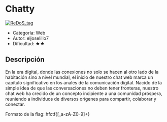 # Chatty

[![ReDoS_tag](https://img.shields.io/:ReDoS-0000000.svg?labelColor=000000&color=000000)]() 

* Categoría: Web
* Autor: eljoselillo7
* Dificultad: ★★

## Descripción

En la era digital, donde las conexiones no solo se hacen al otro lado de la habitación sino a nivel mundial, el inicio de nuestro chat web marca un capítulo significativo en los anales de la comunicación digital. Nacido de la simple idea de que las conversaciones no deben tener fronteras, nuestro chat web ha crecido de un concepto incipiente a una comunidad próspera, reuniendo a individuos de diversos orígenes para compartir, colaborar y conectar.

Formato de la flag: hfctf{[_a-zA-Z0-9]+}